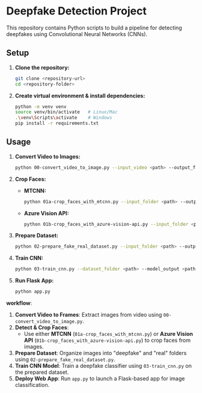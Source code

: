 # **Deepfake Detection Project**

This repository contains Python scripts to build a pipeline for detecting deepfakes using Convolutional Neural Networks (CNNs).

## **Setup**

1. **Clone the repository:**

   ```bash
   git clone <repository-url>
   cd <repository-folder>
   ```

2. **Create virtual environment & install dependencies:**

   ```bash
   python -m venv venv
   source venv/bin/activate   # Linux/Mac
   .\venv\Scripts\activate    # Windows
   pip install -r requirements.txt
   ```

## **Usage**

1. **Convert Video to Images:**

   ```bash
   python 00-convert_video_to_image.py --input_video <path> --output_folder <path>
   ```

2. **Crop Faces:**
   - **MTCNN:** 

     ```bash
     python 01a-crop_faces_with_mtcnn.py --input_folder <path> --output_folder <path>
     ```
   - **Azure Vision API:** 

     ```bash
     python 01b-crop_faces_with_azure-vision-api.py --input_folder <path> --output_folder <path>
     ```

3. **Prepare Dataset:**

   ```bash
   python 02-prepare_fake_real_dataset.py --input_folder <path> --output_folder <path>
   ```

4. **Train CNN:**

   ```bash
   python 03-train_cnn.py --dataset_folder <path> --model_output <path>
   ```

5. **Run Flask App:**

   ```bash
   python app.py
   ```



**workflow**:

1. **Convert Video to Frames**: Extract images from video using `00-convert_video_to_image.py`.
2. **Detect & Crop Faces**: 
   - Use either **MTCNN** (`01a-crop_faces_with_mtcnn.py`) or **Azure Vision API** (`01b-crop_faces_with_azure-vision-api.py`) to crop faces from images.
3. **Prepare Dataset**: Organize images into "deepfake" and "real" folders using `02-prepare_fake_real_dataset.py`.
4. **Train CNN Model**: Train a deepfake classifier using `03-train_cnn.py` on the prepared dataset.
5. **Deploy Web App**: Run `app.py` to launch a Flask-based app for image classification.


